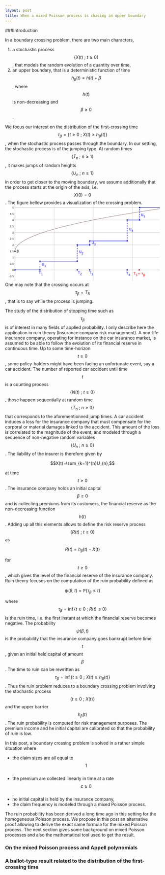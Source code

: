 ```yaml
---
layout: post
title: When a mixed Poisson process is chasing an upper boundary
---
```


###Introduction

In a boundary crossing problem, there are two main characters,

1. a stochastic process $$\{X(t)\text{ ; }t\geq0\}$$, that models the random evolution of a quantity over time,
2. an upper boundary, that is a deterministic function of time $$h_\beta(t)=h(t)+\beta$$, where $$h(t)$$ is non-decreasing and $$\beta\geq0$$.

We focus our interest on the distribution of the first-crossing time $$\tau_\beta=\{t\geq0\text{ ; }X(t)\geq h_{\beta}(t)\}$$, when the stochastic process passes through the boundary. In our setting, the stochastic process is of the jumping type. At random times $$\{T_n\text{ ; }n\geq1\}$$, it makes jumps of random heights $$\{U_n\text{ ; }n\geq1\}$$ in order to get closer to the moving boundary, we assume additionally that the process starts at the origin of the axis, i.e. $$X(0)=0$$. The figure bellow provides a visualization of the crossing problem.
![FirstCrossingTime](/Photos/FirstCrossingTimeBlogPost/FirstCrossingTimeBlogPost.png "The first-crossing time of a stochastic process and an upper moving barrier")
One may note that
the crossing occurs at $$\tau_{\beta}=T_5$$, that is to say while the process is jumping.

The study of the distribution of stopping time such as $$\tau_\beta$$ is of interest in many fields of applied probability. I only describe here the application in ruin theory (Insurance company risk management). A non-life insurance company, operating for instance on the car insurance market, is assumed to be able to follow the evolution of its financial reserve in continuous time. Up to some time-horizon $$t\geq0$$, some policy-holders might have been facing an unfortunate event, say a car accident. The number of reported car accident until time $$t$$ is a counting process $$\{N(t)\text{ ; }t\geq0\}$$, those happen sequentially at random time $$\{T_{n}\text{ ; }n\geq0\}$$ that corresponds to the aforementionned jump times. A car accident induces a loss for the insurance company that must compensate for the corporal or material damages linked to the accident. This amount of the loss is correlated to the magnitude of the event, and modeled through a sequence of non-negative random variables $$\{U_n\text{ ; }n\geq0\}$$. The liability of the insurer is therefore given by

$$X(t)=\sum_{k=1}^{n}U_{n},$$

at time $$t\geq0$$. The insurance company holds an initial capital $$\beta\geq0$$ and is collecting premiums from its customers, the financial reserve as the non-decreasing function $$h(t)$$. Adding up all this elements allows to define the risk reserve process $$\{R(t)\text{ ; }t\geq0\}$$ as

$$
R(t)=h_{\beta}(t)-X(t)
$$

for $$t\geq0$$, which gives the level of the financial reserve of the insurance company. Ruin theory focuses on the computation of the ruin probability defined as

$$
\psi(\beta,t)=\mathbb{P}(\tau_{\beta}\leq t)
$$

where $$\tau_{\beta}=\inf\{t\geq0\text{ ; }R(t)\leq 0\}$$ is the ruin time, i.e. the first instant at which the financial reserve becomes negative. The probability $$\psi(\beta,t)$$ is the probability that the insurance company goes bankrupt before time $$t$$, given an initial held capital of amount $$\beta$$. The time to ruin can be rewritten as $$\tau_{\beta}=\inf\{t\geq0\text{ ; }X(t)\geq h_{\beta}(t)\}$$. Thus the ruin problem reduces to a boundary crossing problem involving the stochastic process $$\{t\geq0\text{ ; }X(t)\}$$ and the upper barrier $$h_{\beta}(t)$$. The ruin probability is computed for risk management purposes. The premium income and he initial capital are calibrated so that the probability of ruin is low.

In this post, a boundary crossing problem is solved in a rather simple situation where

- the claim sizes are all equal to $$1$$,
- the premium are collected linearly in time at a rate $$c\geq0$$,
- no initial capital is held by the insurance company,
- the claim frequency is modeled through a mixed Poisson process.

The ruin probability has been derived a long time ago in this setting for the homogeneous Poisson process. We propose in this post an alternative proof allowing to derive the exact same formula for the mixed Poisson process. The next section gives some background on mixed Poisson processes and also the mathematical tool used to get the result.

### On the mixed Poisson process and Appell polynomials

### A ballot-type result related to the distribution of the first-crossing time
